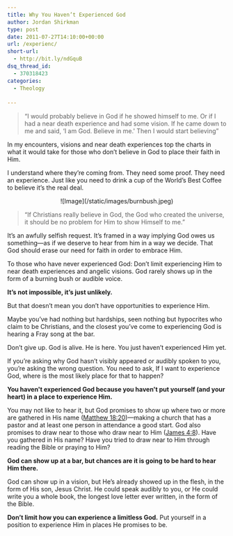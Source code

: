 ```yaml
---
title: Why You Haven’t Experienced God
author: Jordan Shirkman
type: post
date: 2011-07-27T14:10:00+00:00
url: /experienc/
short-url:
  - http://bit.ly/ndGquB
dsq_thread_id:
  - 370318423
categories:
  - Theology

---
```

> “I would probably believe in God if he showed himself to me. Or if I had a near death experience and had some vision. If he came down to me and said, &#8216;I am God. Believe in me.' Then I would start believing”

In my encounters, visions and near death experiences top the charts in what it would take for those who don’t believe in God to place their faith in Him.

I understand where they’re coming from. They need some proof. They need an experience. Just like you need to drink a cup of the World’s Best Coffee to believe it’s the real deal.

<p style="text-align: center;">
  ![Image](/static/images/burnbush.jpeg)
</p>

> “If Christians really believe in God, the God who created the universe, it should be no problem for Him to show Himself to me.”

It’s an awfully selfish request. It’s framed in a way implying God owes us something—as if we deserve to hear from him in a way we decide. That God should erase our need for faith in order to embrace Him.

To those who have never experienced God: Don’t limit experiencing Him to near death experiences and angelic visions. God rarely shows up in the form of a burning bush or audible voice.

**It’s not impossible, it’s just unlikely.**

But that doesn’t mean you don’t have opportunities to experience Him.

Maybe you’ve had nothing but hardships, seen nothing but hypocrites who claim to be Christians, and the closest you’ve come to experiencing God is hearing a Fray song at the bar.

Don’t give up. God is alive. He is here. You just haven’t experienced Him yet.

If you’re asking why God hasn’t visibly appeared or audibly spoken to you, you’re asking the wrong question. You need to ask, If I want to experience God, where is the most likely place for that to happen?

**You haven't experienced God because you haven't put yourself (and your heart) in a place to experience Him.**

You may not like to hear it, but God promises to show up where two or more are gathered in His name ([Matthew 18:20](http://bib.ly/Mt18.20.ESV))—making a church that has a pastor and at least one person in attendance a good start. God also promises to draw near to those who draw near to Him ([James 4:8](http://bib.ly/Jm4.8.ESV)). Have you gathered in His name? Have you tried to draw near to Him through reading the Bible or praying to Him?

**God can show up at a bar, but chances are it is going to be hard to hear Him there.**

God can show up in a vision, but He’s already showed up in the flesh, in the form of His son, Jesus Christ. He could speak audibly to you, or He could write you a whole book, the longest love letter ever written, in the form of the Bible.

**Don’t limit how you can experience a limitless God.** Put yourself in a position to experience Him in places He promises to be.
